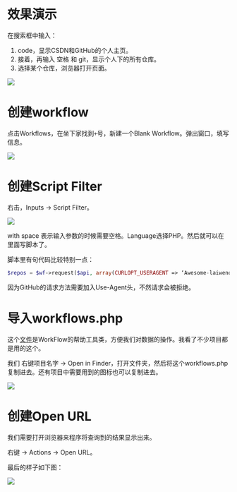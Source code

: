 # 效果演示

在搜索框中输入：

1. code，显示CSDN和GitHub的个人主页。
2. 接着，再输入 空格 和 git，显示个人下的所有仓库。
3. 选择某个仓库，浏览器打开页面。

![](http://oqgq7175e.bkt.clouddn.com/2017-05-25%2001.25.42.gif)

# 创建workflow

点击Workflows，在坐下家找到``` + ```号，新建一个Blank Workflow。弹出窗口，填写信息。

![](http://oqgq7175e.bkt.clouddn.com/Snip20170524_11.png)



# 创建Script Filter

右击，Inputs -> Script Filter。

![](http://oqgq7175e.bkt.clouddn.com/Snip20170524_12.png)

with space 表示输入参数的时候需要空格。Language选择PHP。然后就可以在里面写脚本了。

脚本里有句代码比较特别一点：

``` php
$repos = $wf->request($api, array(CURLOPT_USERAGENT => ‘Awesome-laiwenqiang-App’));
```

因为GitHub的请求方法需要加入Use-Agent头，不然请求会被拒绝。

# 导入workflows.php

这个[文件](https://github.com/jdfwarrior/Workflows)是WorkFlow的帮助工具类，方便我们对数据的操作。我看了不少项目都是用的这个。

我们 右键项目名字 -> Open in Finder，打开文件夹，然后将这个workflows.php复制进去。还有项目中需要用到的图标也可以复制进去。

![](http://oqgq7175e.bkt.clouddn.com/Snip20170525_16.png)

# 创建Open URL

我们需要打开浏览器来程序将查询到的结果显示出来。

右键 -> Actions -> Open URL。

最后的样子如下图：

![](http://oqgq7175e.bkt.clouddn.com/Snip20170525_18.png)





